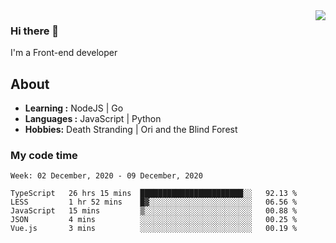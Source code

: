 <img align='right' src="https://github-readme-stats.vercel.app/api?username=strugglebak&show_icons=true">

### Hi there 👋

I'm a Front-end developer

## About

-  **Learning :** NodeJS | Go
-  **Languages :** JavaScript | Python
-  **Hobbies:** Death Stranding | Ori and the Blind Forest

### My code time

<!--START_SECTION:waka-->
```text
Week: 02 December, 2020 - 09 December, 2020

TypeScript   26 hrs 15 mins  ███████████████████████░░   92.13 % 
LESS         1 hr 52 mins    █▓░░░░░░░░░░░░░░░░░░░░░░░   06.56 % 
JavaScript   15 mins         ▒░░░░░░░░░░░░░░░░░░░░░░░░   00.88 % 
JSON         4 mins          ░░░░░░░░░░░░░░░░░░░░░░░░░   00.25 % 
Vue.js       3 mins          ░░░░░░░░░░░░░░░░░░░░░░░░░   00.19 % 
```
<!--END_SECTION:waka-->
